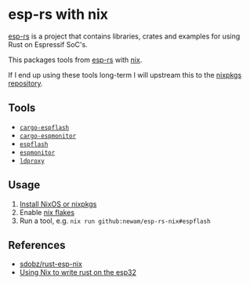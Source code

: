 # esp-rs with nix

[esp-rs] is a project that contains libraries, crates and examples for using Rust on Espressif SoC's.

This packages tools from [esp-rs] with [nix].

If I end up using these tools long-term I will upstream this to the [nixpkgs repository].

## Tools

* [`cargo-espflash`](https://github.com/esp-rs/espflash)
* [`cargo-espmonitor`](https://github.com/esp-rs/espmonitor)
* [`espflash`](https://github.com/esp-rs/espflash)
* [`espmonitor`](https://github.com/esp-rs/espmonitor)
* [`ldproxy`](https://github.com/ivmarkov/embuild)

## Usage

1. [Install NixOS or nixpkgs](https://nixos.org/download.html)
2. Enable [nix flakes](https://nixos.wiki/wiki/Flakes)
3. Run a tool, e.g. `nix run github:newam/esp-rs-nix#espflash`

## References

* [sdobz/rust-esp-nix](https://github.com/sdobz/rust-esp-nix)
* [Using Nix to write rust on the esp32](https://specific.solutions.limited/projects/hanging-plotter/esp-rust)

[esp-rs]: https://github.com/esp-rs
[nix]: https://nixos.org/
[nixpkgs repository]: https://github.com/NixOS/nixpkgs
